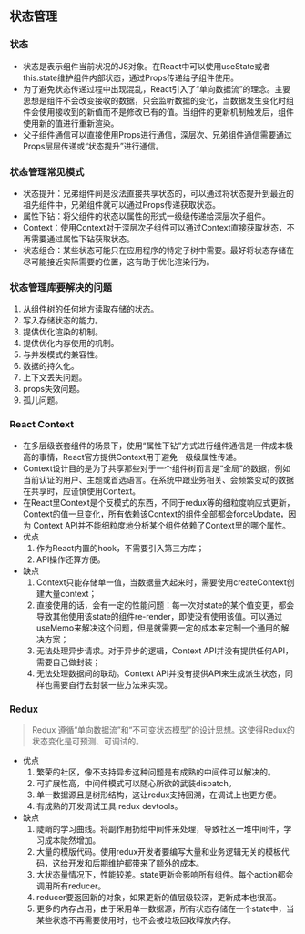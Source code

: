 ## 状态管理
### 状态
- 状态是表示组件当前状况的JS对象。在React中可以使用useState或者this.state维护组件内部状态，通过Props传递给子组件使用。
- 为了避免状态传递过程中出现混乱，React引入了“单向数据流”的理念。主要思想是组件不会改变接收的数据，只会监听数据的变化，当数据发生变化时组件会使用接收到的新值而不是修改已有的值。当组件的更新机制触发后，组件使用新的值进行重新渲染。
- 父子组件通信可以直接使用Props进行通信，深层次、兄弟组件通信需要通过Props层层传递或“状态提升”进行通信。
### 状态管理常见模式
- 状态提升：兄弟组件间是没法直接共享状态的，可以通过将状态提升到最近的祖先组件中，兄弟组件就可以通过Props传递获取状态。
- 属性下钻：将父组件的状态以属性的形式一级级传递给深层次子组件。
- Context：使用Context对于深层次子组件可以通过Context直接获取状态，不再需要通过属性下钻获取状态。
- 状态组合：某些状态可能只在应用程序的特定子树中需要。最好将状态存储在尽可能接近实际需要的位置，这有助于优化渲染行为。
### 状态管理库要解决的问题
1. 从组件树的任何地方读取存储的状态。
2. 写入存储状态的能力。
3. 提供优化渲染的机制。
4. 提供优化内存使用的机制。
5. 与并发模式的兼容性。
6. 数据的持久化。
7. 上下文丢失问题。
8. props失效问题。
9. 孤儿问题。
### React Context
- 在多层级嵌套组件的场景下，使用“属性下钻”方式进行组件通信是一件成本极高的事情，React官方提供Context用于避免一级级属性传递。
- Context设计目的是为了共享那些对于一个组件树而言是“全局”的数据，例如当前认证的用户、主题或首选语言。在系统中跟业务相关、会频繁变动的数据在共享时，应谨慎使用Context。
- 在React里Context是个反模式的东西，不同于redux等的细粒度响应式更新，Context的值一旦变化，所有依赖该Context的组件全部都会forceUpdate，因为 Context API并不能细粒度地分析某个组件依赖了Context里的哪个属性。
- 优点
  1. 作为React内置的hook，不需要引入第三方库；
  2. API操作还算方便。
- 缺点
  1. Context只能存储单一值，当数据量大起来时，需要使用createContext创建大量context；
  2. 直接使用的话，会有一定的性能问题：每一次对state的某个值变更，都会导致其他使用该state的组件re-render，即使没有使用该值。可以通过useMemo来解决这个问题，但是就需要一定的成本来定制一个通用的解决方案；
  3. 无法处理异步请求。对于异步的逻辑，Context API并没有提供任何API，需要自己做封装；
  4. 无法处理数据间的联动。Context API并没有提供API来生成派生状态，同样也需要自行去封装一些方法来实现。
### Redux
> Redux 遵循“单向数据流”和“不可变状态模型”的设计思想。这使得Redux的状态变化是可预测、可调试的。

- 优点
  1. 繁荣的社区，像不支持异步这种问题是有成熟的中间件可以解决的。
  2. 可扩展性高，中间件模式可以随心所欲的武装dispatch。
  3. 单一数据源且是树形结构，这让redux支持回溯，在调试上也更方便。
  4. 有成熟的开发调试工具 redux devtools。
- 缺点
  1. 陡峭的学习曲线。将副作用扔给中间件来处理，导致社区一堆中间件，学习成本陡然增加。
  2. 大量的模版代码。使用redux开发者要编写大量和业务逻辑无关的模板代码，这给开发和后期维护都带来了额外的成本。
  3. 大状态量情况下，性能较差。state更新会影响所有组件。每个action都会调用所有reducer。
  4. reducer要返回新的对象，如果更新的值层级较深，更新成本也很高。
  5. 更多的内存占用，由于采用单一数据源，所有状态存储在一个state中，当某些状态不再需要使用时，也不会被垃圾回收释放内存。
